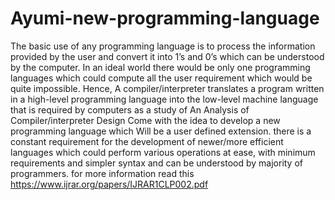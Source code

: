 # Ayumi-new-programming-language
The basic use of any programming language is to process the information provided by the user and convert it into 1’s and 0’s which can be understood by the computer. In an ideal world there would be only one programming languages which could compute all the user requirement which would be quite impossible. Hence, A compiler/interpreter translates a program written in a high-level programming language into the low-level machine language that is required by computers as a study of An Analysis of Compiler/interpreter Design Come with the idea to develop a new programming language which Will be a user defined extension. there is a constant requirement for the development of newer/more efficient languages which could perform various operations at ease, with minimum requirements and simpler syntax and can be understood by majority of programmers.
for more information read this https://www.ijrar.org/papers/IJRAR1CLP002.pdf
